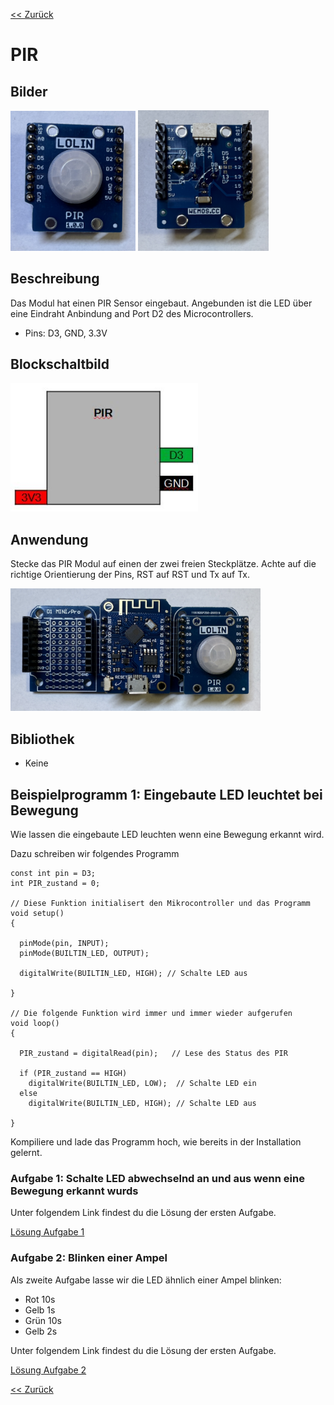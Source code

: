[<< Zurück](../README.md)

# PIR

## Bilder

<img src="Bilder/PIR_vorne.JPEG" alt="drawing" width="200"/>
<img src="Bilder/PIR_hinten.JPEG" alt="drawing" width="209"/>

## Beschreibung

Das Modul hat einen PIR Sensor eingebaut. Angebunden ist die LED über eine Eindraht Anbindung and Port D2 des Microcontrollers.

- Pins: D3, GND, 3.3V

## Blockschaltbild

<img src="Bilder/pins.jpg" alt="drawing" width="300"/>

## Anwendung

Stecke das PIR Modul auf einen der zwei freien Steckplätze. Achte auf die richtige Orientierung der Pins, RST auf RST und Tx auf Tx.

<img src="Bilder/D1_Mini_PIR_gesteckt.JPEG" alt="drawing" width="400"/>


## Bibliothek

- Keine

## Beispielprogramm 1: Eingebaute LED leuchtet bei Bewegung

Wie lassen die eingebaute LED leuchten wenn eine Bewegung erkannt wird.

Dazu schreiben wir folgendes Programm

```
const int pin = D3;
int PIR_zustand = 0;

// Diese Funktion initialisert den Mikrocontroller und das Programm
void setup()
{

  pinMode(pin, INPUT);
  pinMode(BUILTIN_LED, OUTPUT);

  digitalWrite(BUILTIN_LED, HIGH); // Schalte LED aus

}

// Die folgende Funktion wird immer und immer wieder aufgerufen
void loop()
{

  PIR_zustand = digitalRead(pin);   // Lese des Status des PIR

  if (PIR_zustand == HIGH)
    digitalWrite(BUILTIN_LED, LOW);  // Schalte LED ein
  else
    digitalWrite(BUILTIN_LED, HIGH); // Schalte LED aus
  
}
```
Kompiliere und lade das Programm hoch, wie bereits in der Installation gelernt.

### Aufgabe 1: Schalte LED abwechselnd an und aus wenn eine Bewegung erkannt wurds

Unter folgendem Link findest du die Lösung der ersten Aufgabe.

[Lösung Aufgabe 1](loesung_1.md)

### Aufgabe 2: Blinken einer Ampel

Als zweite Aufgabe lasse wir die LED ähnlich einer Ampel blinken:

- Rot 10s
- Gelb 1s
- Grün 10s
- Gelb 2s

Unter folgendem Link findest du die Lösung der ersten Aufgabe.

[Lösung Aufgabe 2](loesung_2.md)

[<< Zurück](../README.md)